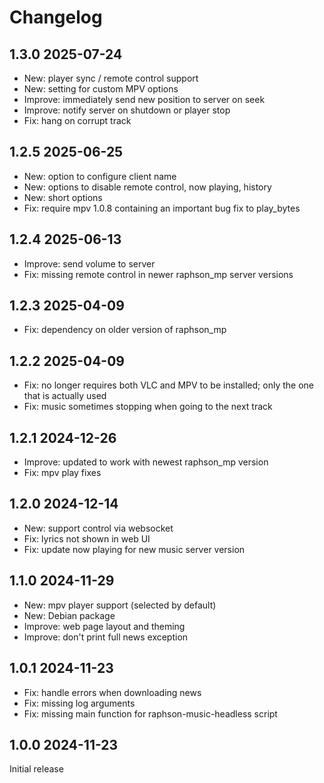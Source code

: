 # Changelog

## 1.3.0 2025-07-24
* New: player sync / remote control support
* New: setting for custom MPV options
* Improve: immediately send new position to server on seek
* Improve: notify server on shutdown or player stop
* Fix: hang on corrupt track

## 1.2.5 2025-06-25
* New: option to configure client name
* New: options to disable remote control, now playing, history
* New: short options
* Fix: require mpv 1.0.8 containing an important bug fix to play_bytes

## 1.2.4 2025-06-13
* Improve: send volume to server
* Fix: missing remote control in newer raphson_mp server versions

## 1.2.3 2025-04-09
* Fix: dependency on older version of raphson_mp

## 1.2.2 2025-04-09
* Fix: no longer requires both VLC and MPV to be installed; only the one that is actually used
* Fix: music sometimes stopping when going to the next track

## 1.2.1 2024-12-26
* Improve: updated to work with newest raphson_mp version
* Fix: mpv play fixes

## 1.2.0 2024-12-14
* New: support control via websocket
* Fix: lyrics not shown in web UI
* Fix: update now playing for new music server version

## 1.1.0 2024-11-29
* New: mpv player support (selected by default)
* New: Debian package
* Improve: web page layout and theming
* Improve: don't print full news exception

## 1.0.1 2024-11-23

* Fix: handle errors when downloading news
* Fix: missing log arguments
* Fix: missing main function for raphson-music-headless script

## 1.0.0 2024-11-23

Initial release

